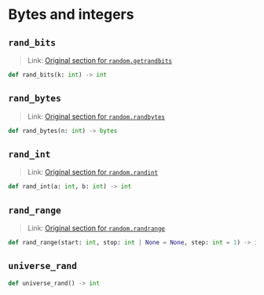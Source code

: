 # Bytes and integers

## `rand_bits`

> Link: [Original section for `random.getrandbits`](https://docs.python.org/3/library/random.html#random.getrandbits)

```py
def rand_bits(k: int) -> int
```


## `rand_bytes`

> Link: [Original section for `random.randbytes`](https://docs.python.org/3/library/random.html#random.randbytes)

```py
def rand_bytes(n: int) -> bytes
```


## `rand_int`

> Link: [Original section for `random.randint`](https://docs.python.org/3/library/random.html#random.randint)

```py
def rand_int(a: int, b: int) -> int
```

## `rand_range`

> Link: [Original section for `random.randrange`](https://docs.python.org/3/library/random.html#random.randrange)

```py
def rand_range(start: int, stop: int | None = None, step: int = 1) -> int
```

## `universe_rand`

```py
def universe_rand() -> int
```
